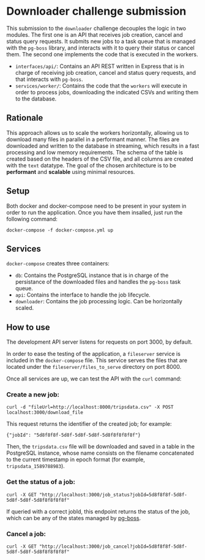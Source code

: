 # Downloader challenge submission

This submission to the `downloader` challenge decouples the logic in two modules. The first one is an API that receives job creation, cancel and status query requests. It submits new jobs to a task queue that is managed with the `pg-boss` library, and interacts with it to query their status or cancel them. The second one implements the code that is executed in the workers. 

- `interfaces/api/`: Contains an API REST written in Express that is in charge of receiving job creation, cancel and status query requests, and that interacts with `pg-boss`.
- `services/worker/`: Contains the code that the `workers` will execute in order to process jobs, downloading the indicated CSVs and writing them to the database.

## Rationale
This approach allows us to scale the workers horizontally, allowing us to download many files in parallel in a performant manner. The files are downloaded and written to the database in streaming, which results in a fast processing and low memory requirements. The schema of the table is created based on the headers of the CSV file, and all columns are created with the `text` datatype. The goal of the chosen architecture is to be **performant** and **scalable** using minimal resources.
## Setup
Both docker and docker-compose need to be present in your system in order to run the application.
Once you have them insalled, just run the following command:

    docker-compose -f docker-compose.yml up

## Services
`docker-compose` creates three containers: 
- `db`: Contains the PostgreSQL instance that is in charge of the persistance of the downloaded files and handles the `pg-boss` task queue.
- `api`: Contains the interface to handle the job lifecycle.
- `downloader`: Contains the job processing logic. Can be horizontally scaled.
## How to use
The development API server listens for requests on port 3000, by default.

In order to ease the testing of the application, a `fileserver` service is included in the `docker-compose` file. This service serves the files that are located under the `fileserver/files_to_serve` directory on port 8000.

Once all services are up, we can test the API with the `curl` command:

### Create a new job:


    curl -d "fileUrl=http://localhost:8000/tripsdata.csv" -X POST localhost:3000/download_file

This request returns the identifier of the created job; for example:
    
    {"jobId": "5d8f8f8f-5d8f-5d8f-5d8f-5d8f8f8f8f8f"}

Then, the `tripsdata.csv` file will be downloaded and saved in a table in the PostgreSQL instance, whose name consists on the filename concatenated to the current timestamp in epoch format (for example, ```tripsdata_1589788983```).

### Get the status of a job:

    curl -X GET "http://localhost:3000/job_status?jobId=5d8f8f8f-5d8f-5d8f-5d8f-5d8f8f8f8f8f"

If queried with a correct jobId, this endpoint returns the status of the job, which can be any of the states managed by [pg-boss](https://github.com/timgit/pg-boss/blob/master/docs/readme.md#job-states).

### Cancel a job:

    curl -X GET "http://localhost:3000/job_cancel?jobId=5d8f8f8f-5d8f-5d8f-5d8f-5d8f8f8f8f8f"